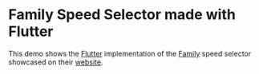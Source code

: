 # Family Speed Selector made with Flutter

This demo shows the [Flutter](https://flutter.dev/) implementation of the [Family](https://twitter.com/family) speed selector showcased on their [website](https://family.co/).